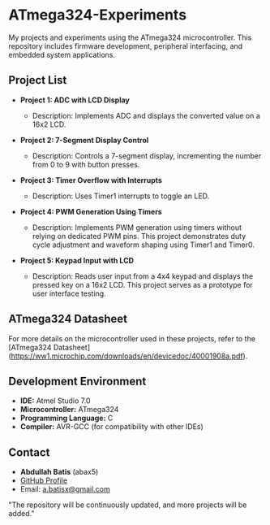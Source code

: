 # ATmega324-Experiments

My projects and experiments using the ATmega324 microcontroller. This repository includes firmware development, peripheral interfacing, and embedded system applications.

## Project List

- **Project 1: ADC with LCD Display**  
  - Description: Implements ADC and displays the converted value on a 16x2 LCD.

- **Project 2: 7-Segment Display Control**  
  - Description: Controls a 7-segment display, incrementing the number from 0 to 9 with button presses.

- **Project 3: Timer Overflow with Interrupts**  
  - Description: Uses Timer1 interrupts to toggle an LED.

- **Project 4: PWM Generation Using Timers**  
  - Description: Implements PWM generation using timers without relying on dedicated PWM pins. This project demonstrates duty cycle adjustment and waveform shaping using Timer1 and Timer0.

- **Project 5: Keypad Input with LCD**  
  - Description: Reads user input from a 4x4 keypad and displays the pressed key on a 16x2 LCD. This project serves as a prototype for user interface testing.

## ATmega324 Datasheet
For more details on the microcontroller used in these projects, refer to the [ATmega324 Datasheet] (https://ww1.microchip.com/downloads/en/devicedoc/40001908a.pdf).

## Development Environment
- **IDE:** Atmel Studio 7.0  
- **Microcontroller:** ATmega324  
- **Programming Language:** C  
- **Compiler:** AVR-GCC  (for compatibility with other IDEs)


## Contact
- **Abdullah Batis** (abax5)  
- [GitHub Profile](https://github.com/AbdullBatis)  
- Email: a.batisx@gmail.com



"The repository will be continuously updated, and more projects will be added."